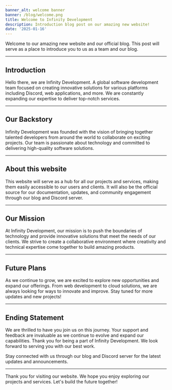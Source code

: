 ```yaml
---
banner_alt: welcome banner
banner: /blog/welcome.png
title: Welcome to Infinity Development
description: Introduction blog post on our amazing new website!
date: '2025-01-16'
---
```


Welcome to our amazing new website and our official blog. This post will
serve as a place to introduce you to us as a team and our blog.

---

## Introduction

Hello there, we are Infinity Development. A global software development team
focused on creating innovative solutions for various platforms including Discord, web applications, and more. We are constantly expanding our expertise to deliver top-notch services.

---

## Our Backstory

Infinity Development was founded with the vision of bringing together talented developers from around the world to collaborate on exciting projects. Our team is passionate about technology and committed to delivering high-quality software solutions.

---

## About this website

This website will serve as a hub for all our projects and services, making them easily accessible to our users and clients. It will also be the official source for our documentation, updates, and community engagement through our blog and Discord server.

---

## Our Mission

At Infinity Development, our mission is to push the boundaries of technology and provide innovative solutions that meet the needs of our clients. We strive to create a collaborative environment where creativity and technical expertise come together to build amazing products.

---

## Future Plans

As we continue to grow, we are excited to explore new opportunities and expand our offerings. From web development to cloud solutions, we are always looking for ways to innovate and improve. Stay tuned for more updates and new projects!

---

## Ending Statement

We are thrilled to have you join us on this journey. Your support and feedback are invaluable as we continue to evolve and expand our capabilities. Thank you for being a part of Infinity Development. We look forward to serving you with our best work.

Stay connected with us through our blog and Discord server for the latest updates and announcements.

---

Thank you for visiting our website. We hope you enjoy exploring our projects and services. Let's build the future together!
